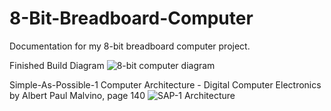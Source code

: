 # 8-Bit-Breadboard-Computer
Documentation for my 8-bit breadboard computer project.

Finished Build Diagram
![8-bit computer diagram](https://github.com/Andyneer/8-Bit-Breadboard-Computer/assets/90639840/0a8a6e85-f150-4983-8873-84d41b034fd1)

Simple-As-Possible-1 Computer Architecture - Digital Computer Electronics by Albert Paul Malvino, page 140
![SAP-1 Architecture](https://github.com/Andyneer/8-Bit-Breadboard-Computer/assets/90639840/bf47262d-0583-4263-ac59-df9c0c1aacb0)

